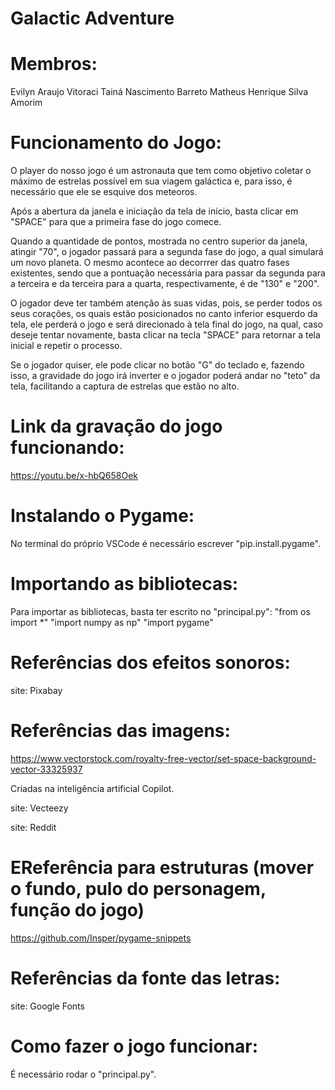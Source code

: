 <!-- Título: -->
# Galactic Adventure
<!--         -->

# Membros:
Evilyn Araujo Vitoraci
Tainá Nascimento Barreto
Matheus Henrique Silva Amorim 

# Funcionamento do Jogo:

<!-- Descrição do jogo --> 
O player do nosso jogo é um astronauta que tem como objetivo coletar o máximo de estrelas possível em sua viagem galáctica e, para isso, é necessário que ele se esquive dos meteoros. 

<!-- Primeiro Passo -->
Após a abertura da janela e iniciação da tela de início, basta clicar em "SPACE" para que a primeira fase do jogo comece.

<!-- Segundo Passo -->
Quando a quantidade de pontos, mostrada no centro superior da janela, atingir "70", o jogador passará para a segunda fase do jogo, a qual simulará um novo planeta. O mesmo acontece ao decorrrer das quatro fases existentes, sendo que a pontuação necessária para passar da segunda para a terceira e da terceira para a quarta, respectivamente, é de "130" e "200".

<!-- Contador de vidas --> 
O jogador deve ter também atenção às suas vidas, pois, se perder todos os seus corações, os quais estão posicionados no canto inferior esquerdo da tela, ele perderá o jogo e será direcionado à tela final do jogo, na qual, caso deseje tentar novamente, basta clicar na tecla "SPACE" para retornar a tela inicial e repetir o processo. 

<!-- Mudando a gravidade-->  
Se o jogador quiser, ele pode clicar no botão "G" do teclado e, fazendo isso, a gravidade do jogo irá inverter e o jogador poderá andar no "teto" da tela, facilitando a captura de estrelas que estão no alto. 

# Link da gravação do jogo funcionando: 
https://youtu.be/x-hbQ658Oek

# Instalando o Pygame: 
No terminal do próprio VSCode é necessário escrever "pip.install.pygame".

# Importando as bibliotecas: 
Para importar as bibliotecas, basta ter escrito no "principal.py": 
"from os import *" 
"import numpy as np"
"import pygame" 

# Referências dos efeitos sonoros: 
site: Pixabay 

# Referências das imagens:
<!-- Imagens dos fundos e do astronauta--> 
https://www.vectorstock.com/royalty-free-vector/set-space-background-vector-33325937

<!-- Imagem final e inicial-->  
Criadas na inteligência artificial Copilot.

<!-- Imagem da estrela-->  
site: Vecteezy 

<!-- Imagem do meteoro--> 
site: Reddit 

# EReferência para estruturas (mover o fundo, pulo do personagem, função do jogo)
https://github.com/Insper/pygame-snippets

# Referências da fonte das letras: 
site: Google Fonts  

# Como fazer o jogo funcionar: 
É necessário rodar o "principal.py". 

